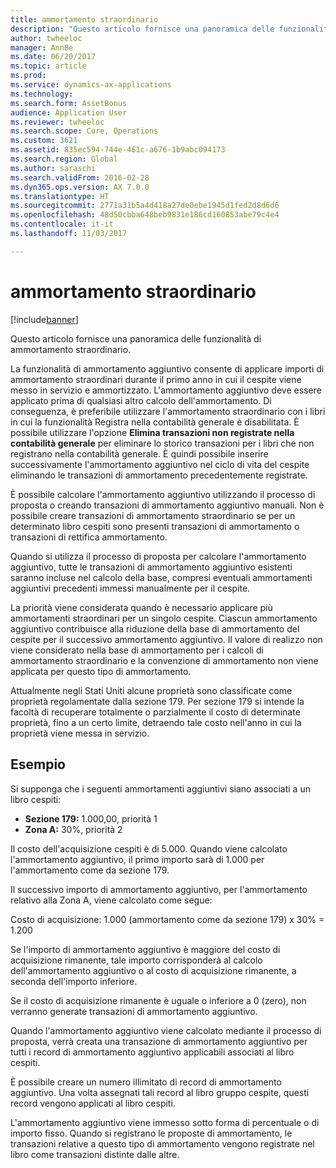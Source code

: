 ```yaml
---
title: ammortamento straordinario
description: "Questo articolo fornisce una panoramica delle funzionalità di ammortamento straordinario."
author: twheeloc
manager: AnnBe
ms.date: 06/20/2017
ms.topic: article
ms.prod: 
ms.service: dynamics-ax-applications
ms.technology: 
ms.search.form: AssetBonus
audience: Application User
ms.reviewer: twheeloc
ms.search.scope: Core, Operations
ms.custom: 3621
ms.assetid: 835ec594-744e-461c-a676-1b9abc094173
ms.search.region: Global
ms.author: saraschi
ms.search.validFrom: 2016-02-28
ms.dyn365.ops.version: AX 7.0.0
ms.translationtype: HT
ms.sourcegitcommit: 2771a31b5a4d418a27de0ebe1945d1fed2d8d6d6
ms.openlocfilehash: 48d50cbba648beb9831e186cd160853abe79c4e4
ms.contentlocale: it-it
ms.lasthandoff: 11/03/2017

---
```


# <a name="bonus-depreciation"></a>ammortamento straordinario

[!include[banner](../includes/banner.md)]


Questo articolo fornisce una panoramica delle funzionalità di ammortamento straordinario.

La funzionalità di ammortamento aggiuntivo consente di applicare importi di ammortamento straordinari durante il primo anno in cui il cespite viene messo in servizio e ammortizzato. L'ammortamento aggiuntivo deve essere applicato prima di qualsiasi altro calcolo dell'ammortamento. Di conseguenza, è preferibile utilizzare l'ammortamento straordinario con i libri in cui la funzionalità Registra nella contabilità generale è disabilitata. È possibile utilizzare l'opzione **Elimina transazioni non registrate nella contabilità generale** per eliminare lo storico transazioni per i libri che non registrano nella contabilità generale. È quindi possibile inserire successivamente l'ammortamento aggiuntivo nel ciclo di vita del cespite eliminando le transazioni di ammortamento precedentemente registrate. 

È possibile calcolare l'ammortamento aggiuntivo utilizzando il processo di proposta o creando transazioni di ammortamento aggiuntivo manuali. Non è possibile creare transazioni di ammortamento straordinario se per un determinato libro cespiti sono presenti transazioni di ammortamento o transazioni di rettifica ammortamento.

Quando si utilizza il processo di proposta per calcolare l'ammortamento aggiuntivo, tutte le transazioni di ammortamento aggiuntivo esistenti saranno incluse nel calcolo della base, compresi eventuali ammortamenti aggiuntivi precedenti immessi manualmente per il cespite. 

La priorità viene considerata quando è necessario applicare più ammortamenti straordinari per un singolo cespite. Ciascun ammortamento aggiuntivo contribuisce alla riduzione della base di ammortamento del cespite per il successivo ammortamento aggiuntivo. Il valore di realizzo non viene considerato nella base di ammortamento per i calcoli di ammortamento straordinario e la convenzione di ammortamento non viene applicata per questo tipo di ammortamento. 

Attualmente negli Stati Uniti alcune proprietà sono classificate come proprietà regolamentate dalla sezione 179. Per sezione 179 si intende la facoltà di recuperare totalmente o parzialmente il costo di determinate proprietà, fino a un certo limite, detraendo tale costo nell'anno in cui la proprietà viene messa in servizio.

## <a name="example"></a>Esempio
Si supponga che i seguenti ammortamenti aggiuntivi siano associati a un libro cespiti:

-   **Sezione 179:** 1.000,00, priorità 1
-   **Zona A:** 30%, priorità 2

Il costo dell'acquisizione cespiti è di 5.000. Quando viene calcolato l'ammortamento aggiuntivo, il primo importo sarà di 1.000 per l'ammortamento come da sezione 179. 

Il successivo importo di ammortamento aggiuntivo, per l'ammortamento relativo alla Zona A, viene calcolato come segue: 

Costo di acquisizione: 1.000 (ammortamento come da sezione 179) x 30% = 1.200 

Se l'importo di ammortamento aggiuntivo è maggiore del costo di acquisizione rimanente, tale importo corrisponderà al calcolo dell'ammortamento aggiuntivo o al costo di acquisizione rimanente, a seconda dell'importo inferiore. 

Se il costo di acquisizione rimanente è uguale o inferiore a 0 (zero), non verranno generate transazioni di ammortamento aggiuntivo. 

Quando l'ammortamento aggiuntivo viene calcolato mediante il processo di proposta, verrà creata una transazione di ammortamento aggiuntivo per tutti i record di ammortamento aggiuntivo applicabili associati al libro cespiti. 

È possibile creare un numero illimitato di record di ammortamento aggiuntivo. Una volta assegnati tali record al libro gruppo cespite, questi record vengono applicati al libro cespiti. 

L'ammortamento aggiuntivo viene immesso sotto forma di percentuale o di importo fisso. Quando si registrano le proposte di ammortamento, le transazioni relative a questo tipo di ammortamento vengono registrate nel libro come transazioni distinte dalle altre.




